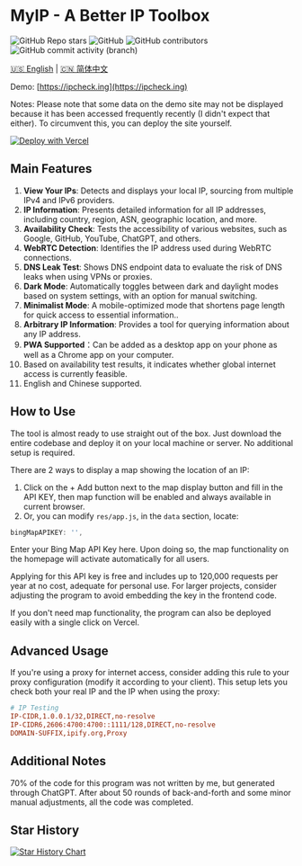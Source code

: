 # MyIP - A Better IP Toolbox

![GitHub Repo stars](https://img.shields.io/github/stars/jason5ng32/MyIP)
![GitHub](https://img.shields.io/github/license/jason5ng32/MyIP)
![GitHub contributors](https://img.shields.io/github/contributors/jason5ng32/MyIP)
![GitHub commit activity (branch)](https://img.shields.io/github/commit-activity/m/jason5ng32/MyIP)

[🇺🇸 English](README.md) | [🇨🇳 简体中文](README_CN.md)


Demo: [https://ipcheck.ing](https://ipcheck.ing)

Notes: Please note that some data on the demo site may not be displayed because it has been accessed frequently recently (I didn't expect that either). To circumvent this, you can deploy the site yourself.

[![Deploy with Vercel](https://vercel.com/button)](https://vercel.com/new/clone?repository-url=https%3A%2F%2Fgithub.com%2Fjason5ng32%2FMyIP&project-name=MyIP&repository-name=MyIP)

## Main Features

1. **View Your IPs**: Detects and displays your local IP, sourcing from multiple IPv4 and IPv6 providers.
2. **IP Information**: Presents detailed information for all IP addresses, including country, region, ASN, geographic location, and more.
3. **Availability Check**: Tests the accessibility of various websites, such as Google, GitHub, YouTube, ChatGPT, and others.
4. **WebRTC Detection**: Identifies the IP address used during WebRTC connections.
5. **DNS Leak Test**: Shows DNS endpoint data to evaluate the risk of DNS leaks when using VPNs or proxies.
6. **Dark Mode**: Automatically toggles between dark and daylight modes based on system settings, with an option for manual switching.
7. **Minimalist Mode**: A mobile-optimized mode that shortens page length for quick access to essential information..
8. **Arbitrary IP Information**: Provides a tool for querying information about any IP address.
9. **PWA Supported**：Can be added as a desktop app on your phone as well as a Chrome app on your computer.
10. Based on availability test results, it indicates whether global internet access is currently feasible.
11. English and Chinese supported.

## How to Use

The tool is almost ready to use straight out of the box. Just download the entire codebase and deploy it on your local machine or server. No additional setup is required.

There are 2 ways to display a map showing the location of an IP:

1. Click on the + Add button next to the map display button and fill in the API KEY, then map function will be enabled and always available in current browser.
2. Or, you can modify `res/app.js`, in the `data` section, locate:

```javascript
bingMapAPIKEY: '',
```

Enter your Bing Map API Key here. Upon doing so, the map functionality on the homepage will activate automatically for all users.

Applying for this API key is free and includes up to 120,000 requests per year at no cost, adequate for personal use. For larger projects, consider adjusting the program to avoid embedding the key in the frontend code.

If you don't need map functionality, the program can also be deployed easily with a single click on Vercel.

## Advanced Usage

If you're using a proxy for internet access, consider adding this rule to your proxy configuration (modify it according to your client). This setup lets you check both your real IP and the IP when using the proxy:

```ini
# IP Testing
IP-CIDR,1.0.0.1/32,DIRECT,no-resolve
IP-CIDR6,2606:4700:4700::1111/128,DIRECT,no-resolve
DOMAIN-SUFFIX,ipify.org,Proxy
```

## Additional Notes

70% of the code for this program was not written by me, but generated through ChatGPT. After about 50 rounds of back-and-forth and some minor manual adjustments, all the code was completed.

## Star History

[![Star History Chart](https://api.star-history.com/svg?repos=jason5ng32/MyIP&type=Date)](https://star-history.com/#jason5ng32/MyIP&Date)